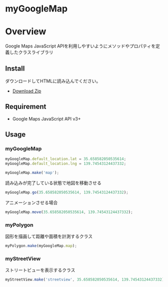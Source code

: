 myGoogleMap
====

# Overview
Google Maps JavaScript APIを利用しやすいようにメソッドやプロパティを定義したクラスライブラリ

## Install
ダウンロードしてHTMLに読み込んでください。
* [Download Zip](https://github.com/ksproducts/myGoogleMap/archive/master.zip)

## Requirement
* Google Maps JavaScript API v3+

## Usage

### myGoogleMap
```javascript
myGoogleMap.default_location.lat = 35.658582050535614;
myGoogleMap.default_location.lng = 139.74543124437332;

myGoogleMap.make('map');
```
読み込みが完了している状態で地図を移動させる
```javascript
myGoogleMap.go(35.658582050535614, 139.74543124437332);
```
アニメーションさせる場合
```javascript
myGoogleMap.move(35.658582050535614, 139.74543124437332);
```

### myPolygon
図形を描画して距離や面積を計測するクラス
```javascript
myPolygon.make(myGoogleMap.map);
```
### myStreetView
ストリートビューを表示するクラス
```javascript
myStreetView.make('streetview', 35.658582050535614, 139.74543124437332);
```
